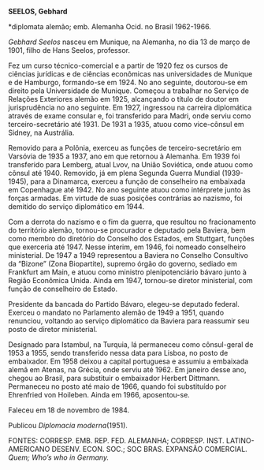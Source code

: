**SEELOS, Gebhard**

\*diplomata alemão; emb. Alemanha Ocid. no Brasil 1962-1966.

*Gebhard Seelos* nasceu em Munique, na Alemanha, no dia 13 de março de
1901, filho de Hans Seelos, professor.

Fez um curso técnico-comercial e a partir de 1920 fez os cursos de
ciências jurídicas e de ciências econômicas nas universidades de Munique
e de Hamburgo, formando-se em 1924. No ano seguinte, doutorou-se em
direito pela Universidade de Munique. Começou a trabalhar no Serviço de
Relações Exteriores alemão em 1925, alcançando o título de doutor em
jurisprudência no ano seguinte. Em 1927, ingressou na carreira
diplomática através de exame consular e, foi transferido para Madri,
onde serviu como terceiro-secretário até 1931. De 1931 a 1935, atuou
como vice-cônsul em Sidney, na Austrália.

Removido para a Polônia, exerceu as funções de terceiro-secretário em
Varsóvia de 1935 a 1937, ano em que retornou à Alemanha. Em 1939 foi
transferido para Lemberg, atual Lvov, na União Soviética, onde atuou
como cônsul até 1940. Removido, já em plena Segunda Guerra Mundial
(1939-1945), para a Dinamarca, exerceu a função de conselheiro na
embaixada em Copenhague até 1942. No ano seguinte atuou como intérprete
junto às forças armadas. Em virtude de suas posições contrárias ao
nazismo, foi demitido do serviço diplomático em 1944.

Com a derrota do nazismo e o fim da guerra, que resultou no
fracionamento do território alemão, tornou-se procurador e deputado pela
Baviera, bem como membro do diretório do Conselho dos Estados, em
Stuttgart, funções que exerceria até 1947. Nesse ínterim, em 1946, foi
nomeado conselheiro ministerial. De 1947 a 1949 representou a Baviera no
Conselho Consultivo da “Bizone” (Zona Biopartite), supremo órgão do
governo, sediado em Frankfurt am Main, e atuou como ministro
plenipotenciário bávaro junto à Região Econômica Unida. Ainda em 1947,
tornou-se diretor ministerial, com função de conselheiro de Estado.

Presidente da bancada do Partido Bávaro, elegeu-se deputado federal.
Exerceu o mandato no Parlamento alemão de 1949 a 1951, quando renunciou,
voltando ao serviço diplomático da Baviera para reassumir seu posto de
diretor ministerial.

Designado para Istambul, na Turquia, lá permaneceu como cônsul-geral de
1953 a 1955, sendo transferido nessa data para Lisboa, no posto de
embaixador. Em 1958 deixou a capital portuguesa e assumiu a embaixada
alemã em Atenas, na Grécia, onde serviu até 1962. Em janeiro desse ano,
chegou ao Brasil, para substituir o embaixador Herbert Dittmann.
Permaneceu no posto até maio de 1966, quando foi substituído por
Ehrenfried von Hoileben. Ainda em 1966, aposentou-se.

Faleceu em 18 de novembro de 1984.

Publicou *Diplomacia moderna*(1951).

FONTES: CORRESP. EMB. REP. FED. ALEMANHA; CORRESP. INST.
LATINO-AMERICANO DESENV. ECON. SOC.; SOC BRAS. EXPANSÃO COMERCIAL.
*Quem;* *Who’s who in Germany.*

 
